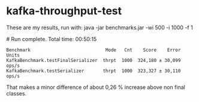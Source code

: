 # kafka-throughput-test

These are my results, run with: java -jar benchmarks.jar -wi 500 -i 1000 -f 1

\# Run complete. Total time: 00:50:15
```
Benchmark                            Mode   Cnt    Score    Error  Units
KafkaBenchmark.testFinalSerializer  thrpt  1000  324,180 ± 30,099  ops/s
KafkaBenchmark.testSerializer       thrpt  1000  323,327 ± 30,110  ops/s
```
That makes a minor difference of about 0,26 % increase above non final classes.
